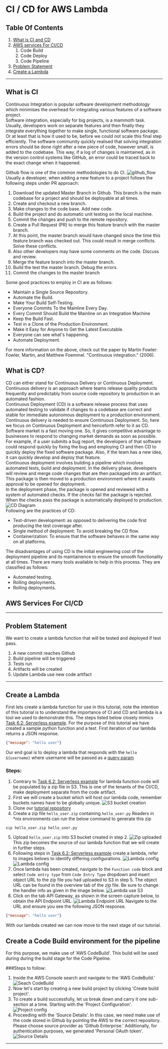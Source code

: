 # CI / CD for AWS Lambda

## Table Of Contents

1. [What is CI and CD](#what-is-ci-and-cd)
2. [AWS services For CI/CD](#aws-services-for-cicd)
    1. Code Build
    2. Code Deploy
    3. Code Pipeline
3. [Problem Statement](#problem-statement)
4. [Create a Lambda](#create-a-lambda)

***

## What is CI
Continuous Integration is popular software development methodology which minimises the overhead for integrating
various features of a software project. <br>
Software integration, especially for big projects, is a mammoth task. Usually, developers work on separate
features and then finally they integrate everything together to make single, functional software
package. Or at least that is how it used to be, before we could not scale this final step efficiently. 
The software community quickly realised that solving integration errors should be done right after a new piece of 
code, however small, is added to the codebase. This way, if a log of changes is maintained, as in the version
control systems like GitHub, an error could be traced back to the exact change when it happened. <br>

Github flow is one of the common methodologies to do CI. 
![github_flow](github_flow.png)<br>
Usually a developer, when adding a new feature to a project follows the following steps under PR approach:
<ol>
<li>Download the updated Master Branch in Github. This branch is the main codebase for a project
and should be deployable at all times.</li>
<li>Create and checkout a new branch. </li>
<li>Make changes to the code base. Add new code. </li>
<li>Build the project and do automatic unit testing on the local machine. </li>
<li>Commit the changes and push to the remote repository. </li>
<li>Create a Pull Request (PR) to merge this feature branch with the master branch. </li>
<li>At this point, the master branch would have changed since the time this
feature branch was checked out. This could result in merge conflicts. Solve these conflicts. </li>
<li>Also other developers may have some comments on the code. Discuss and review. </li>
<li>Merge the feature branch into the master branch.</li>
<li>Build the test the master branch. Debug the errors. </li>
<li>Commit the changes to the master branch</li>
</ol>
Some good practices to employ in CI are as follows:
<ul>
<li>Maintain a Single Source Repository.</li>
<li>Automate the Build. </li>
<li>Make Your Build Self-Testing. </li>
<li>Everyone Commits To the Mainline Every Day. </li>
<li>Every Commit Should Build the Mainline on an Integration Machine</li>
<li>Keep the Build Fast. </li>
<li>Test in a Clone of the Production Environment. </li>
<li>Make it Easy for Anyone to Get the Latest Executable. </li>
<li>Everyone can see what's happening. </li>
<li>Automate Deployment. </li>
</ul>
For more information on the above, check out the paper by Martin Fowler:
Fowler, Martin, and Matthew Foemmel. "Continuous integration." (2006).

## What is CD? 
CD can either stand for Continuous Delivery or Continuous Deployment. <br>
Continuous delivery is an approach where teams release quality products 
frequently and predictably from source code repository to production in an automated fashion.<br>
Continuous Deployment (CD) is a software release process that uses automated testing to validate 
if changes to a codebase are correct and stable for immediate 
autonomous deployment to a production environment.<br>
Continuous delivery is needed to ensure Continuous Deployment. So, here we focus
on Continuous Deployment and henceforth refer to it as CD. <br>
Software market is a fast moving one. So, it gives competitive advantage to businesses
to respond to changing market demands as soon as possible. For example, 
if a user submits a bug report, the developers of that software could respond
quickly by fixing the bug and employing CI and then CD to quickly deploy the fixed
software package. Also, if the team has a new idea, it can quickly 
develop and deploy that feature. <br>
Continuous deployment involves building a pipeline which involves automated 
tests, build and deployment. 
In the delivery phase, developers will review and merge code changes that are 
then packaged into an artifact. This package is then moved to a production 
environment where it awaits approval to be opened for deployment.  
In the deployment phase, the package is opened and reviewed with a system 
of automated checks. If the checks fail the package is rejected. 
When the checks pass the package is automatically deployed to production.
![CD Diagram](cd-diagram.png)
<br>
Following are the practices of CD:
<ul>
<li>Test-driven development: as opposed to delivering the code first producing 
the test coverage after.</li>
<li>Single method of deployment: To avoid breaking the CD flow. </li>
<li>Containerization: To ensure that the software behaves in the same way 
on all platforms.</li>
</ul>
The disadvantages of using CD is the initial engineering cost of the deployment
pipeline and its maintainence to ensure the smooth functionality at all times. 
There are many tools available to help in this process. They are classified as follows:
<ul>
<li>Automated testing.</li>
<li>Rolling deployments.</li>
<li>Rolling deployments.</li>
</ul>


## AWS Services For CI/CD

***

## Problem Statement
We want to create a lambda function that will be tested and deployed if test pass.
1. A new commit reaches Github
2. Build pipeline will be triggered
3. Tests run
4. Artifacts will be created
5. Update Lambda use new code artifact

***

## Create a Lambda
First lets create a lambda function for use in this tutorial, note the intention of this tutorial is to understand the
importance of CI and CD and lambda is a tool we used to demonstrate this. The steps listed below closely mimics
[Task 6.2: Serverless example](https://github.com/CCBDA-UPC/Assignments-2020/blob/master/Lab06.md#task-62-serverless-example).
For the purpose of this tutorial we have created a sample python function and a test.
First iteration of our lambda returns a JSON response.
```json
{"message": "hello user"}
```
Our end goal is to deploy a lambda that responds with the `hello ${username}` where username will be passed as a
[query param](https://en.wikipedia.org/wiki/Query_string)

### Steps:
1. Contrary to [Task 6.2: Serverless example](https://github.com/CCBDA-UPC/Assignments-2020/blob/master/Lab06.md#task-62-serverless-example)
for lambda function code will be populated by a zip file in S3. This is one of the tenants of the CI/CD, make deployment
separate from the code artifact.
2. First we will create a bucket which will host our lambda code, remember buckets names have to be globally unique.
![S3 bucket creation](lambda-bucket_creation.png)
3. Clone our [tutorial repository](https://github.com/anantgupta04/CC-ResearchProject)
4. Create a zip file `hello_user.zip` containing `hello_user.py`
Readers in *nix environments can run the below command to generate this zip
```shell script
zip hello_user.zip hello_user.py
```
5. Upload `hello_user.zip` into S3 bucket created in step 2.
![Zip uploaded](lambda-zip_uploaded.png)
This zip becomes the source of our lambda function that we will create in further steps.
6. Following steps in [Task 6.2: Serverless example](https://github.com/CCBDA-UPC/Assignments-2020/blob/master/Lab06.md#task-62-serverless-example)
create a lambda, refer to images belows to identify differing configurations.
![Lambda config](lambda-function_config.png)
![Lambda config](lambda-api_gateway_config.png)
7. Once lambda has been created, navigate to the `Function code` block and select `Code entry type` from `Code Entry Type`
dropdown and insert object URL to the zip file you had uploaded to S3 in step 5.
The object URL can be found in the overview tab of the zip file.
Be sure to change the handler info as given in the image below.
![Lambda use S3](lambda-s3_code_load.png)
8. Click on the tab API Gateway, as shown in the screen capture below, to obtain the API Endpoint URL.
![Lambda Endpoint URL](lambda-designer.png)
Navigate to the URL and ensure you see the following JSON response.
```json
{"message": "hello user"}
```
With our lambda created we can now move to the next stage of our tutorial.

## Create a Code Build environment for the pipeline
For this purpose, we make use of 'AWS CodeBuild'. This build will be used during during the build stage for the Code Pipeline.

###Steps to follow:
1. Inside the AWS Console search and navigate to the 'AWS CodeBuild.'
![Seach CodeBuild](SearchCodeBuild_1.jpg)
2. Now let's start by creating a new build project by clicking 'Create build project'.
3. To create a build successfully, let us break down and carry it one sub-section at a time.
Starting with the 'Project Configuration'.
![Project config](CodeBuild_Project_Config.jpg)
4. Proceeding with the 'Source Details'. In this case, we need make use of the code stored in Github by pointing the AWS to the correct repository. Please choose source provider as 'Github Enterprise.' Additionally, for authentication purposes, we generated 'Personal OAuth token'.
![Source Details](CodeBuild_SourceDetails.jpg)
***
